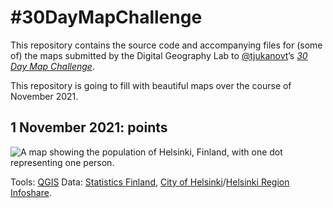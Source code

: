 # #30DayMapChallenge

This repository contains the source code and accompanying files for (some of) the maps submitted by the Digital Geography Lab to [@tjukanovt](https://github.com/tjukanovt)’s [*30 Day Map Challenge*](https://github.com/tjukanovt/30DayMapChallenge).

This repository is going to fill with beautiful maps over the course of November 2021.


## 1 November 2021: points

![A map showing the population of Helsinki, Finland, with one dot representing one person.](../main/2021/11/01/helsinki_population_2020_1pixel1person_1200x675.png)

Tools: [QGIS](https://qgis.org)
Data: [Statistics Finland](https://stat.fi/org/avoindata/paikkatietoaineistot_en.html), [City of Helsinki](https://kartta.hel.fi/avoindata)/[Helsinki Region Infoshare](https://hri.fi/data/fi/dataset/seutukartta).
